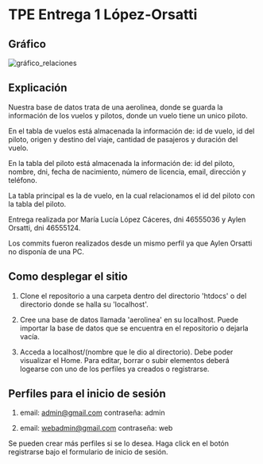 # TPE Entrega 1 López-Orsatti

## Gráfico
![gráfico_relaciones](https://github.com/user-attachments/assets/44d555d9-4b62-4d11-be18-485e28ca9598)


## Explicación
Nuestra base de datos trata de una aerolinea, donde se guarda la información de los vuelos y pilotos, donde un vuelo tiene un unico piloto.

En el tabla de vuelos está almacenada la información de: id de vuelo, id del piloto, origen y destino del viaje, cantidad de pasajeros y duración del vuelo.

En la tabla del piloto está almacenada la información de: id del piloto, nombre, dni, fecha de nacimiento, número de licencia, email, dirección y teléfono.

La tabla principal es la de vuelo, en la cual relacionamos el id del piloto con la tabla del piloto.

Entrega realizada por María Lucía López Cáceres, dni 46555036 y Aylen Orsatti, dni 46555124.

Los commits fueron realizados desde un mismo perfil ya que Aylen Orsatti no disponía de una PC.

## Como desplegar el sitio
1. Clone el repositorio a una carpeta dentro del directorio 'htdocs' o del directorio donde se halla su 'localhost'.

2. Cree una base de datos llamada 'aerolinea' en su localhost. Puede importar la base de datos que se encuentra en el repositorio o dejarla vacía.

3. Acceda a localhost/(nombre que le dio al directorio). Debe poder visualizar el Home. Para editar, borrar o subir elementos deberá logearse con uno de los perfiles ya creados o registrarse.

## Perfiles para el inicio de sesión
1. email: admin@gmail.com contraseña: admin
 
2. email: webadmin@gmail.com contraseña: web
   
Se pueden crear más perfiles si se lo desea. Haga click en el botón registrarse bajo el formulario de inicio de sesión.
